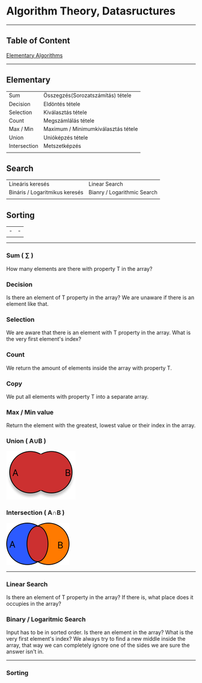 # Algorithm Theory, Datasructures

---

## Table of Content
[Elementary Algorithms](#elementary-algorithms)

---

## Elementary
| | |
| ----------- | ----------- |
| Sum      | Összegzés(Sorozatszámítás) tétele |
| Decision | Eldöntés tétele        |
| Selection| Kiválasztás tétele       |
| Count| Megszámlálás tétele        |
| Max / Min| Maximum / Minimumkiválasztás tétele       |
| Union | Unióképzés tétele        |
| Intersection | Metszetképzés        |
| | |

## Search
| | |
| ----------- | ----------- |
| Lineáris keresés | Linear Search |
| Bináris / Logaritmikus keresés | Bianry / Logarithmic Search |
| | |

## Sorting
| | |
| ----------- | ----------- |
| - | - |
| | |

---

### Sum ( ∑ )
How many elements are there with property T in the array?

### Decision
Is there an element of T property in the array?
We are unaware if there is an element like that.

### Selection
We are aware that there is an element with T property in the array.
What is the very first element's index?

### Count
We return the amount of elements inside the array with property T.

### Copy
We put all elements with property T into a separate array.

### Max / Min value
Return the element with the greatest, lowest value or their index in the array.


### Union ( A∪B )
![](assets/img/union.png)

### Intersection ( A∩B )
![](assets/img/intersection.png)



---

### Linear Search
Is there an element of T property in the array?
If there is, what place does it occupies in the array?

### Binary / Logaritmic Search
Input has to be in sorted order.
Is there an element in the array?
What is the very first element's index?
We always try to find a new middle inside the array, that way we can completely ignore one of the sides we are sure the answer isn't in. 

---

### Sorting


